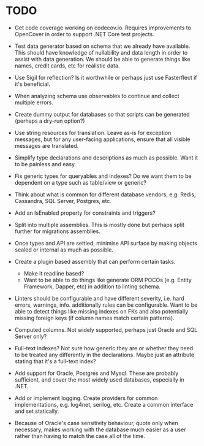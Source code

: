 # TODO

* Get code coverage working on codecov.io. Requires improvements to OpenCover
  in order to support .NET Core test projects.

* Test data generator based on schema that we already have available. This
  should have knowledge of nullability and data length in order to assist with
  data generation. We should be able to generate things like names, credit cards,
  etc for realistic data.

* Use Sigil for reflection? Is it worthwhile or perhaps just use Fasterflect
  if it's beneficial.

* When analyzing schema use observables to continue and collect multiple errors.

* Create dummy output for databases so that scripts can be generated (perhaps
  a dry-run option?)

* Use string resources for translation. Leave as-is for exception messages, but
  for any user-facing applications, ensure that all visible messages are translated.

* Simplify type declarations and descriptions as much as possible. Want it to be
  painless and easy.

* Fix generic types for queryables and indexes? Do we want them to be dependent
  on a type such as table/view or generic?

* Think about what is common for different database vendors, e.g. Redis, Cassandra,
  SQL Server, Postgres, etc.

* Add an IsEnabled property for constraints and triggers?

* Split into multiple assemblies. This is mostly done but perhaps split further for
  migrations assemblies.

* Once types and API are settled, minimise API surface by making objects sealed or
  internal as much as possible.

* Create a plugin based assembly that can perform certain tasks.
  * Make it readline based?
  * Want to be able to do things like generate ORM POCOs (e.g. Entity Framework, Dapper, etc)
    in addition to linting schema.

* Linters should be configurable and have different severity, i.e. hard errors, warnings, info.
  additionally rules can be configurable. Want to be able to detect things like missing
  indexes on FKs and also potentially missing foreign keys (if column names match certain patterns).

* Computed columns. Not widely supported, perhaps just Oracle and SQL Server only?

* Full-text indexes? Not sure how generic they are or whether they need to be treated any
  differently in the declarations. Maybe just an attribute stating that it's a full-text index?

* Add support for Oracle, Postgres and Mysql. These are probably sufficient, and cover the most
  widely used databases, especially in .NET.

* Add or implement logging. Create providers for common implementations, e.g.
  log4net, serilog, etc. Create a common interface and set statically.

* Because of Oracle's case sensitivity behaviour, quote only when necessary, makes
  working with the database much easier as a user rather than having to match the
  case all of the time.